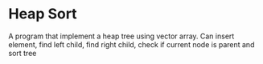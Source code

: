 # Heap Sort
A program that implement a heap tree using vector array.
Can insert element, find left child, find right child, check if current node is parent and sort tree 
